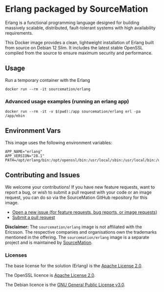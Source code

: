 # Erlang packaged by SourceMation

Erlang is a functional programming language designed for building massively
scalable, distributed, fault-tolerant systems with high availability
requirements.


This Docker image provides a clean, lightweight installation of Erlang built
from source on Debian 12 Slim. It includes the latest stable OpenSSL compiled
from the source to ensure maximum security and performance.

## Usage

Run a temporary container with the Erlang

```
docker run --rm -it sourcemation/erlang
```

### Advanced usage examples (running an erlang app)

```
docker run --rm -it -v $(pwd):/app sourcemation/erlang erl -pa /app/ebin
```

## Environment Vars

This image uses the following environment variables:

```
APP_NAME="erlang"
APP_VERSION="28.1"
PATH=/opt/erlang/bin:/opt/openssl/bin:/usr/local/sbin:/usr/local/bin:/usr/sbin:/usr/bin:/sbin:/bin
```

## Contributing and Issues

We welcome your contributions! If you have new feature requests, want to report
a bug, or wish to submit a pull request with your code or an image request, you
can do so via the SourceMation GitHub repository for this image.

- [Open a new issue (for feature requests, bug reports, or image requests)](https://github.com/SourceMation/images/issues/new/choose)
- [Submit a pull request](https://github.com/SourceMation/images/compare)


**Disclaimer:** The `sourcemation/erlang` image is not affiliated with
the Ericsson. The respective companies and
organisations own the trademarks mentioned in the offering. The
`sourcemation/erlang` image is a separate project and is maintained by
[SourceMation](https://sourcemation.com).

### Licenses

The base license for the solution (Erlang) is the
[Apache License
2.0](https://raw.githubusercontent.com/erlang/otp/refs/heads/master/LICENSE.txt).


The OpenSSL licence is [Apache License
2.0](https://raw.githubusercontent.com/openssl/openssl/refs/heads/master/LICENSE.txt).


The Debian licence is the  [GNU General Public License
v3.0](https://raw.githubusercontent.com/bibledit/debian/refs/heads/main/LICENSE).
